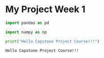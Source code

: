 
# My Project Week 1


```python
import pandas as pd
```


```python
import numpy as np
```


```python
print("Hello Capstone Project Course!!!")
```

    Hello Capstone Project Course!!!

